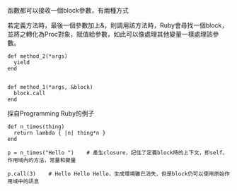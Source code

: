 函數都可以接收一個block參數，有兩種方式




若定義方法時，最後一個參數加上&，則調用該方法時，Ruby會尋找一個block，並將之轉化為Proc對象，賦值給參數，如此可以像處理其他變量一樣處理該參數。
```
def method_2(*args)
  yield
end


def method_1(*args, &block)
  block.call
end
```

採自Programming Ruby的例子
```
def n_times(thing)
  return lambda { |n| thing*n }
end

p = n_times("Hello ")    # 產生closure，記住了定義block時的上下文，即self，作用域內的方法，常量和變量

p.call(3)    # Hello Hello Hello，生成環境雖已消失，但是block仍可以使用原始作用域中的訊息
```


